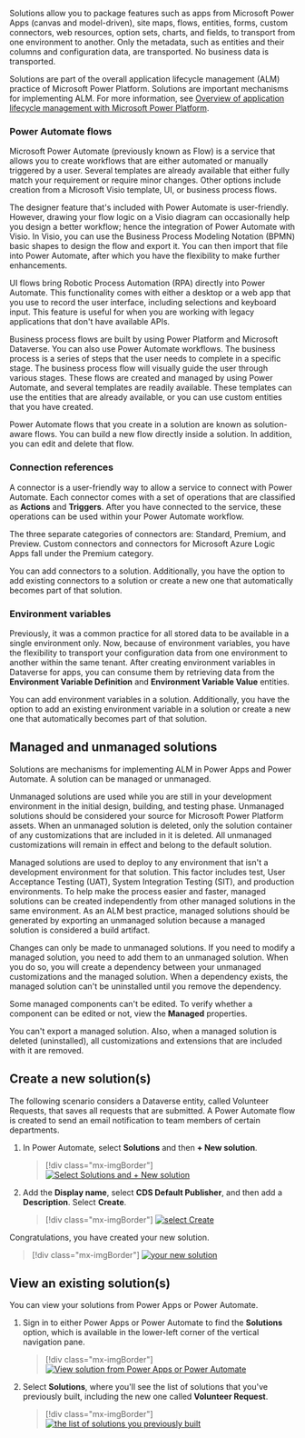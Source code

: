 Solutions allow you to package features such as apps from Microsoft Power Apps (canvas and model-driven), site maps, flows, entities, forms, custom connectors, web resources, option sets, charts, and fields, to transport from one environment to another. Only the metadata, such as entities and their columns and configuration data, are transported. No business data is transported.

Solutions are part of the overall application lifecycle management (ALM) practice of Microsoft Power Platform. Solutions are important mechanisms for implementing ALM. For more information, see [Overview of application lifecycle management with Microsoft Power Platform](https://docs.microsoft.com/power-platform/alm/overview-alm/?azure-portal=true).

### Power Automate flows

Microsoft Power Automate (previously known as Flow) is a service that allows you to create workflows that are either automated or manually triggered by a user. Several templates are already available that either fully match your requirement or require minor changes. Other options include creation from a Microsoft Visio template, UI, or business process flows.

The designer feature that's included with Power Automate is user-friendly. However, drawing your flow logic on a Visio diagram can occasionally help you design a better workflow; hence the integration of Power Automate with Visio. In Visio, you can use the Business Process Modeling Notation (BPMN) basic shapes to design the flow and export it. You can then import that file into Power Automate, after which you have the flexibility to make further enhancements.

UI flows bring Robotic Process Automation (RPA) directly into Power Automate. This functionality comes with either a desktop or a web app that you use to record the user interface, including selections and keyboard input. This feature is useful for when you are working with legacy applications that don't have available APIs.

Business process flows are built by using Power Platform and Microsoft Dataverse. You can also use Power Automate workflows. The business process is a series of steps that the user needs to complete in a specific stage. The business process flow will visually guide the user through various stages. These flows are created and managed by using Power Automate, and several templates are readily available. These templates can use the entities that are already available, or you can use custom entities that you have created.

Power Automate flows that you create in a solution are known as solution-aware flows. You can build a new flow directly inside a solution. In addition, you can edit and delete that flow.

### Connection references

A connector is a user-friendly way to allow a service to connect with Power Automate. Each connector comes with a set of operations that are classified as **Actions** and **Triggers**. After you have connected to the service, these operations can be used within your Power Automate workflow.

The three separate categories of connectors are: Standard, Premium, and Preview. Custom connectors and connectors for Microsoft Azure Logic Apps fall under the Premium category.

You can add connectors to a solution. Additionally, you have the option to add existing connectors to a solution or create a new one that automatically becomes part of that solution.

### Environment variables

Previously, it was a common practice for all stored data to be available in a single environment only. Now, because of environment variables, you have the flexibility to transport your configuration data from one environment to another within the same tenant. After creating environment variables in Dataverse for apps, you can consume them by retrieving data from the **Environment Variable Definition** and **Environment Variable Value** entities.

You can add environment variables in a solution. Additionally, you have the option to add an existing environment variable in a solution or create a new one that automatically becomes part of that solution.

## Managed and unmanaged solutions 

Solutions are mechanisms for implementing ALM in Power Apps and Power Automate. A solution can be managed or unmanaged.

Unmanaged solutions are used while you are still in your development environment in the initial design, building, and testing phase. Unmanaged solutions should be considered your source for Microsoft Power Platform assets. When an unmanaged solution is deleted, only the solution container of any customizations that are included in it is deleted. All unmanaged customizations will remain in effect and belong to the default solution.

Managed solutions are used to deploy to any environment that isn't a development environment for that solution. This factor includes test, User Acceptance Testing (UAT), System Integration Testing (SIT), and production environments. To help make the process easier and faster, managed solutions can be created independently from other managed solutions in the same environment. As an ALM best practice, managed solutions should be generated by exporting an unmanaged solution because a managed solution is considered a build artifact.

Changes can only be made to unmanaged solutions. If you need to modify a managed solution, you need to add them to an unmanaged solution. When you do so, you will create a dependency between your unmanaged customizations and the managed solution. When a dependency exists, the managed solution can't be uninstalled until you remove the dependency.

Some managed components can't be edited. To verify whether a component can be edited or not, view the **Managed** properties.

You can't export a managed solution. Also, when a managed solution is deleted (uninstalled), all customizations and extensions that are included with it are removed.

## Create a new solution(s)

The following scenario considers a Dataverse entity, called Volunteer Requests, that saves all requests that are submitted. A Power Automate flow is created to send an email notification to team members of certain departments.

1. In Power Automate, select **Solutions** and then **+ New solution**.

	> [!div class="mx-imgBorder"]
	> [![Select Solutions and + New solution](../media/click-flow-solution-ssm.png)](../media/click-flow-solution-ssm.png#lightbox)

1. Add the **Display name**, select **CDS Default Publisher**, and then add a **Description**. Select **Create**.

	> [!div class="mx-imgBorder"]
	> [![select Create](../media/save-solution-information-ss.png)](../media/save-solution-information-ss.png#lightbox)

Congratulations, you have created your new solution.

> [!div class="mx-imgBorder"]
> [![your new solution](../media/new-solution-created-ssm.png)](../media/new-solution-created-ssm.png#lightbox)

## View an existing solution(s) 

You can view your solutions from Power Apps or Power Automate. 

1. Sign in to either Power Apps or Power Automate to find the **Solutions** option, which is available in the lower-left corner of the vertical navigation pane.

	> [!div class="mx-imgBorder"]
	> [![View solution from Power Apps or Power Automate](../media/view-solution-ssm.png)](../media/view-solution-ssm.png#lightbox)

1. Select **Solutions**, where you'll see the list of solutions that you've previously built, including the new one called **Volunteer Request**.

	> [!div class="mx-imgBorder"]
	> [![the list of solutions you previously built](../media/view-existing-solutions-ssm.png)](../media/view-existing-solutions-ssm.png#lightbox)
